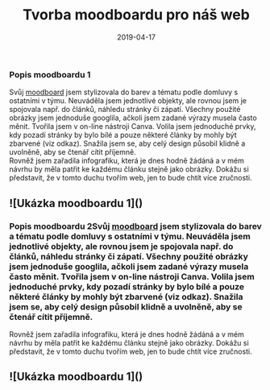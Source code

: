 ﻿---
title:  "Tvorba moodboardu pro náš web"
date:   2019-04-17
tags: 
    - moodboard
    - web
    - hugo
---
### Popis moodboardu 1
Svůj [moodboard](http://www.gomoodboard.com/boards/IVoC4guJ/edit) jsem stylizovala do barev a tématu podle domluvy s ostatními v týmu. Neuváděla jsem jednotlivé objekty, ale rovnou jsem je spojovala např. do článků, náhledu stránky či zápatí. Všechny použité obrázky jsem jednoduše googlila, ačkoli jsem zadané výrazy musela často měnit. Tvořila jsem v on-line nástroji Canva. Volila jsem jednoduché prvky, kdy pozadí stránky by bylo bílé a pouze některé články by mohly být zbarvené (viz odkaz). Snažila jsem se, aby celý design působil klidně a uvolněně, aby se čtenář cítit příjemně.  
Rovněž jsem zařadila infografiku, která je dnes hodně žádáná a v mém návrhu by měla patřit ke každému článku stejně jako obrázky. Dokážu si představit, že v tomto duchu tvořím web, jen to bude chtít více zručnosti.

![Ukázka moodboardu 1](<a data-pin-do="embedPin" data-pin-lang="cs" data-pin-width="large" href="https://www.pinterest.com/pin/661325526511852419/"></a>)
---
### Popis moodboardu 2Svůj [moodboard](http://www.gomoodboard.com/boards/AOfiYeeg/share) jsem stylizovala do barev a tématu podle domluvy s ostatními v týmu. Neuváděla jsem jednotlivé objekty, ale rovnou jsem je spojovala např. do článků, náhledu stránky či zápatí. Všechny použité obrázky jsem jednoduše googlila, ačkoli jsem zadané výrazy musela často měnit. Tvořila jsem v on-line nástroji Canva. Volila jsem jednoduché prvky, kdy pozadí stránky by bylo bílé a pouze některé články by mohly být zbarvené (viz odkaz). Snažila jsem se, aby celý design působil klidně a uvolněně, aby se čtenář cítit příjemně.  
Rovněž jsem zařadila infografiku, která je dnes hodně žádáná a v mém návrhu by měla patřit ke každému článku stejně jako obrázky. Dokážu si představit, že v tomto duchu tvořím web, jen to bude chtít více zručnosti.

![Ukázka moodboardu 1](<a data-pin-do="embedPin" data-pin-lang="cs" data-pin-width="large" href="https://www.pinterest.com/pin/661325526511852419/"></a>)
---
